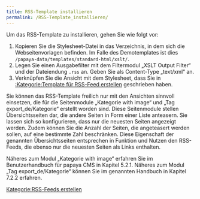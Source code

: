 ```yaml
---
title: RSS-Template installieren
permalink: /RSS-Template_installieren/
---
```


Um das RSS-Template zu installieren, gehen Sie wie folgt vor:

1.  Kopieren Sie die Stylesheet-Datei in das Verzeichnis, in dem sich die Webseitenvorlagen befinden. Im Falle des Demotemplates ist dies `/papaya-data/templates/standard-html/xslt/`.
2.  Legen Sie einen Ausgabefilter mit dem Filtermodul „XSLT Output Filter“ und der Dateiendung `.rss` an. Geben Sie als Content-Type „text/xml“ an.
3.  Verknüpfen Sie die Ansicht mit dem Stylesheet, dass Sie in [:Kategorie:Template für RSS-Feed erstellen](/:export_de/Kategorie:Template_für_RSS-Feed_erstellen ) geschrieben haben.

Sie können das RSS-Template freilich nur mit den Ansichten sinnvoll einsetzen, die für die Seitenmodule „Kategorie with image“ und „Tag export_de/Kategorie“ erstellt worden sind. Diese Seitenmodule stellen Übersichtsseiten dar, die andere Seiten in Form einer Liste anteasern. Sie lassen sich so konfigurieren, dass nur die neuesten Seiten angezeigt werden. Zudem können Sie die Anzahl der Seiten, die angeteasert werden sollen, auf eine bestimmte Zahl beschränken. Diese Eigenschaft der genannten Übersichtsseiten entsprechen in Funktion und Nutzen den RSS-Feeds, die ebenso nur die neuesten Seiten als Links enthalten.

Näheres zum Modul „Kategorie with image“ erfahren Sie im Benutzerhandbuch für papaya CMS in Kapitel 5.2.1. Näheres zum Modul „Tag export_de/Kategorie“ können Sie im genannten Handbuch in Kapitel 7.2.2 erfahren.

[Kategorie:RSS-Feeds erstellen](export_de/Kategorie:RSS-Feeds_erstellen )